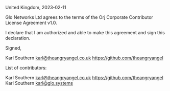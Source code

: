 United Kingdom, 2023-02-11

Glo Networks Ltd agrees to the terms of the Orj Corporate Contributor License
Agreement v1.0.

I declare that I am authorized and able to make this agreement and sign this
declaration.

Signed,

Karl Southern karl@theangryangel.co.uk https://github.com/theangryangel

List of contributors:

Karl Southern karl@theangryangel.co.uk https://github.com/theangryangel
Karl Southern karl@glo.systems 